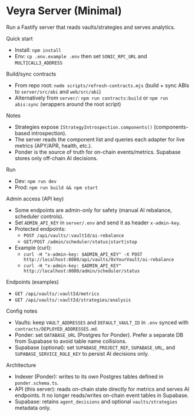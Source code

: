# Veyra Server (Minimal)

Run a Fastify server that reads vaults/strategies and serves analytics.

Quick start
- Install: `npm install`
- Env: `cp .env.example .env` then set `SONIC_RPC_URL` and `MULTICALL3_ADDRESS`

Build/sync contracts
- From repo root: `node scripts/refresh-contracts.mjs` (build + sync ABIs to `server/src/abi` and `web/src/abi`)
- Alternatively from `server/`: `npm run contracts:build` or `npm run abis:sync` (wrappers around the root script)

Notes
- Strategies expose `IStrategyIntrospection.components()` (components-based introspection).
- The server reads the component list and queries each adapter for live metrics (APY/APR, health, etc.).
- Ponder is the source of truth for on-chain events/metrics. Supabase stores only off-chain AI decisions.

Run
- Dev: `npm run dev`
- Prod: `npm run build && npm start`

Admin access (API key)
- Some endpoints are admin-only for safety (manual AI rebalance, scheduler controls).
- Set `ADMIN_API_KEY` in `server/.env` and send it as header `x-admin-key`.
- Protected endpoints:
  - `POST /api/vaults/:vaultId/ai-rebalance`
  - `GET/POST /admin/scheduler/status|start|stop`
- Example (curl):
  - `curl -H "x-admin-key: $ADMIN_API_KEY" -X POST http://localhost:8080/api/vaults/0xYourVault/ai-rebalance`
  - `curl -H "x-admin-key: $ADMIN_API_KEY" http://localhost:8080/admin/scheduler/status`

Endpoints (examples)
- `GET /api/vaults/:vaultId/metrics`
- `GET /api/vaults/:vaultId/strategies/analysis`

Config notes
- Vaults: keep `VAULT_ADDRESSES` and `DEFAULT_VAULT_ID` in `.env` synced with `contracts/DEPLOYED_ADDRESSES.md`.
- Ponder: set `DATABASE_URL` (Postgres for Ponder). Prefer a separate DB from Supabase to avoid table name collisions.
- Supabase (optional): set `SUPABASE_PROJECT_REF`, `SUPABASE_URL`, and `SUPABASE_SERVICE_ROLE_KEY` to persist AI decisions only.

Architecture
- Indexer (Ponder): writes to its own Postgres tables defined in `ponder.schema.ts`.
- API (this server): reads on-chain state directly for metrics and serves AI endpoints. It no longer reads/writes on-chain event tables in Supabase.
- Supabase: retains `agent_decisions` and optional `vaults/strategies` metadata only.
